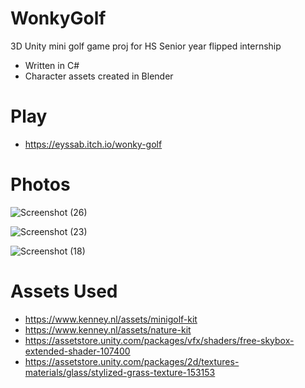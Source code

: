 # WonkyGolf
 3D Unity mini golf game proj for HS Senior year flipped internship
 - Written in C#
 - Character assets created in Blender

# Play
- https://eyssab.itch.io/wonky-golf
 
# Photos
![Screenshot (26)](https://user-images.githubusercontent.com/12979759/119718962-36b0cd00-be36-11eb-9d09-2cb4a1cba13b.png)

![Screenshot (23)](https://user-images.githubusercontent.com/12979759/119718748-f18c9b00-be35-11eb-9479-40801026e5bc.png)

![Screenshot (18)](https://user-images.githubusercontent.com/12979759/119718978-3b758100-be36-11eb-9d0e-c6ea5ce971a7.png)

# Assets Used
- https://www.kenney.nl/assets/minigolf-kit
- https://www.kenney.nl/assets/nature-kit
- https://assetstore.unity.com/packages/vfx/shaders/free-skybox-extended-shader-107400
- https://assetstore.unity.com/packages/2d/textures-materials/glass/stylized-grass-texture-153153
